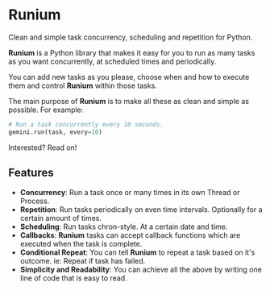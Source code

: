 # Runium
Clean and simple task concurrency, scheduling and repetition for Python.

**Runium** is a Python library that makes it easy for you to run as many tasks as you want concurrently, at scheduled times and periodically.

You can add new tasks as you please, choose when and how to execute them and control **Runium** within those tasks. 

The main purpose of **Runium** is to make all these as clean and simple as possible. For example:
```python 
# Run a task concurrently every 10 seconds.
gemini.run(task, every=10)
```
Interested? Read on!

## Features
- **Concurrency**: Run a task once or many times in its own Thread or Process.
- **Repetition**: Run tasks periodically on even time intervals. Optionally for a certain amount of times.
- **Scheduling**: Run tasks chron-style. At a certain date and time.
- **Callbacks**:	**Runium** tasks can accept callback functions which are executed when the task is complete.
- **Conditional Repeat**: You can tell **Runium** to repeat a task based on it's outcome. ie: Repeat if task has failed.
- **Simplicity and Readability**: You can achieve all the above by writing one line of code that is easy to read.
